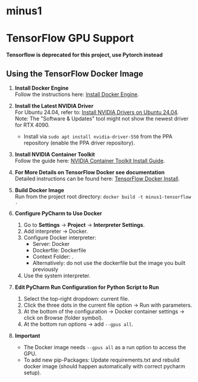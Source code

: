 # minus1

# TensorFlow GPU Support

**Tensorflow is deprecated for this project, use Pytorch instead**

## Using the TensorFlow Docker Image

1. **Install Docker Engine**  
   Follow the instructions here: [Install Docker Engine](https://docs.docker.com/engine/install/).

2. **Install the Latest NVIDIA Driver**  
   For Ubuntu 24.04, refer to: [Install NVIDIA Drivers on Ubuntu 24.04](https://linuxconfig.org/how-to-install-nvidia-drivers-on-ubuntu-24-04).  
   Note: The "Software & Updates" tool might not show the newest driver for RTX 4090.  
   - Install via `sudo apt install nvidia-driver-550` from the PPA repository (enable the PPA driver repository).

3. **Install NVIDIA Container Toolkit**  
   Follow the guide here: [NVIDIA Container Toolkit Install Guide](https://docs.nvidia.com/datacenter/cloud-native/container-toolkit/latest/install-guide.html).

4. **For More Details on TensorFlow Docker see documentation**  
   Detailed instructions can be found here: [TensorFlow Docker Install](https://www.tensorflow.org/install/docker).

5. **Build Docker Image**  
   Run from the project root directory: `docker build -t minus1-tensorflow .`

6. **Configure PyCharm to Use Docker**
   1. Go to **Settings** -> **Project** -> **Interpreter Settings**.
   2. Add interpreter -> Docker.
   3. Configure Docker interpreter:
      - Server: Docker
      - Dockerfile: Dockerfile
      - Context Folder: .
      - Alternatively: do not use the dockerfile but the image you built previously
   4. Use the system interpreter.

7. **Edit PyCharm Run Configuration for Python Script to Run**
   1. Select the top-right dropdown: current file.
   2. Click the three dots in the current file option -> Run with parameters.
   3. At the bottom of the configuration -> Docker container settings -> click on Browse (folder symbol).
   4. At the bottom run options -> add `--gpus all`.

8. **Important**
   - The Docker image needs `--gpus all` as a run option to access the GPU.
   - To add new pip-Packages: Update requirements.txt and rebuild docker image (should happen automatically with correct pycharm setup).
